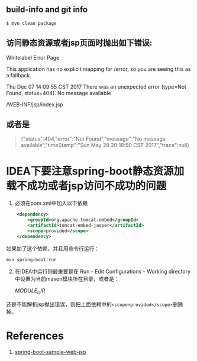 ## build-info and git info

    $ mvn clean package

## 访问静态资源或者jsp页面时抛出如下错误:

Whitelabel Error Page

This application has no explicit mapping for /error, so you are seeing this as a fallback.

Thu Dec 07 14:09:55 CST 2017
There was an unexpected error (type=Not Found, status=404).
No message available

/WEB-INF/jsp/index.jsp

## 或者是

> {"status":404,"error":"Not Found","message":"No message available","timeStamp":"Sun May 28 20:18:50 CST 2017","trace":null}

# IDEA下要注意spring-boot静态资源加载不成功或者jsp访问不成功的问题

1. 必须在pom.xml中加入以下依赖

```xml
    <dependency>
        <groupId>org.apache.tomcat.embed</groupId>
        <artifactId>tomcat-embed-jasper</artifactId>
        <scope>provided</scope>
    </dependency>
```    

如果加了这个依赖，并且用命令行运行：

    mvn spring-boot:run

2. 在IDEA中运行则最重要是在 Run - Edit Configurations - Working directory 中设置为当前maven模块所在目录，或者是：
    
    $MODULE_DIR$ 
    
还是不能解析jsp抛出错误，则把上面依赖中的`<scope>provided</scope>`删除掉。
    
# References

1. [spring-boot-sample-web-jsp](https://github.com/spring-projects/spring-boot/tree/v1.5.9.RELEASE/spring-boot-samples/spring-boot-sample-web-jsp)    
    
